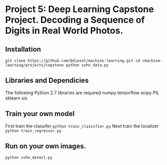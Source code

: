 # Project 5: Deep Learning Capstone Project. Decoding a Sequence of Digits in Real World Photos.

## Installation
`
git clone https://github.com/bdiesel/machine-learning.git
cd /machine-learning/projects/capstone
python svhn_data.py
`

## Libraries and Dependicies 
The following Python 2.7 libraries are required
numpy
tensorflow
scipy
PIL
sklearn
six


## Train your own model
First train the classifer
`python train_classifier.py`
Next train the localizer
`python train_regressor.py`


## Run on your own images.
`python svhn_detect.py`


